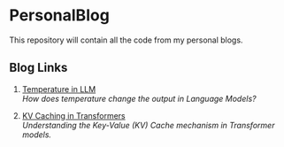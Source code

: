 # PersonalBlog

This repository will contain all the code from my personal blogs.

## Blog Links

1. [Temperature in LLM](https://open.substack.com/pub/viditostwal/p/how-does-temperature-changes-the?r=m52qu&utm_campaign=post&utm_medium=web&showWelcomeOnShare=false)  
   _How does temperature change the output in Language Models?_

2. [KV Caching in Transformers](https://open.substack.com/pub/viditostwal/p/kv-key-value-cache-in-transformers?r=m52qu&utm_campaign=post&utm_medium=web&showWelcomeOnShare=false)  
   _Understanding the Key-Value (KV) Cache mechanism in Transformer models._
